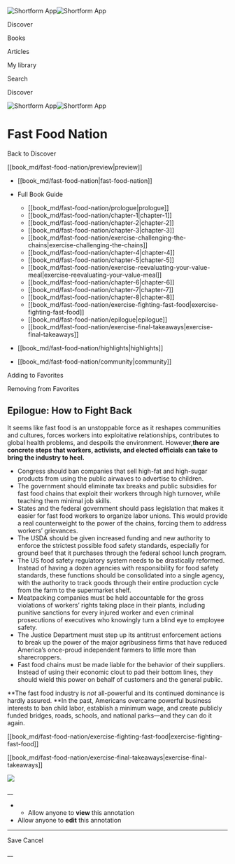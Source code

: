 ![Shortform App](/img/logo.36a2399e.svg)![Shortform App](/img/logo-dark.70c1b072.svg)

Discover

Books

Articles

My library

Search

Discover

![Shortform App](/img/logo.36a2399e.svg)![Shortform App](/img/logo-dark.70c1b072.svg)

# Fast Food Nation

Back to Discover

[[book_md/fast-food-nation/preview|preview]]

  * [[book_md/fast-food-nation|fast-food-nation]]
  * Full Book Guide

    * [[book_md/fast-food-nation/prologue|prologue]]
    * [[book_md/fast-food-nation/chapter-1|chapter-1]]
    * [[book_md/fast-food-nation/chapter-2|chapter-2]]
    * [[book_md/fast-food-nation/chapter-3|chapter-3]]
    * [[book_md/fast-food-nation/exercise-challenging-the-chains|exercise-challenging-the-chains]]
    * [[book_md/fast-food-nation/chapter-4|chapter-4]]
    * [[book_md/fast-food-nation/chapter-5|chapter-5]]
    * [[book_md/fast-food-nation/exercise-reevaluating-your-value-meal|exercise-reevaluating-your-value-meal]]
    * [[book_md/fast-food-nation/chapter-6|chapter-6]]
    * [[book_md/fast-food-nation/chapter-7|chapter-7]]
    * [[book_md/fast-food-nation/chapter-8|chapter-8]]
    * [[book_md/fast-food-nation/exercise-fighting-fast-food|exercise-fighting-fast-food]]
    * [[book_md/fast-food-nation/epilogue|epilogue]]
    * [[book_md/fast-food-nation/exercise-final-takeaways|exercise-final-takeaways]]
  * [[book_md/fast-food-nation/highlights|highlights]]
  * [[book_md/fast-food-nation/community|community]]



Adding to Favorites 

Removing from Favorites 

## Epilogue: How to Fight Back

It seems like fast food is an unstoppable force as it reshapes communities and cultures, forces workers into exploitative relationships, contributes to global health problems, and despoils the environment. However,**there are concrete steps that workers, activists, and elected officials can take to bring the industry to heel.**

  * Congress should ban companies that sell high-fat and high-sugar products from using the public airwaves to advertise to children.
  * The government should eliminate tax breaks and public subsidies for fast food chains that exploit their workers through high turnover, while teaching them minimal job skills.
  * States and the federal government should pass legislation that makes it easier for fast food workers to organize labor unions. This would provide a real counterweight to the power of the chains, forcing them to address workers’ grievances.
  * The USDA should be given increased funding and new authority to enforce the strictest possible food safety standards, especially for ground beef that it purchases through the federal school lunch program. 
  * The US food safety regulatory system needs to be drastically reformed. Instead of having a dozen agencies with responsibility for food safety standards, these functions should be consolidated into a single agency, with the authority to track goods through their entire production cycle from the farm to the supermarket shelf.
  * Meatpacking companies must be held accountable for the gross violations of workers’ rights taking place in their plants, including punitive sanctions for every injured worker and even criminal prosecutions of executives who knowingly turn a blind eye to employee safety.
  * The Justice Department must step up its antitrust enforcement actions to break up the power of the major agribusiness firms that have reduced America’s once-proud independent farmers to little more than sharecroppers.
  * Fast food chains must be made liable for the behavior of their suppliers. Instead of using their economic clout to pad their bottom lines, they should wield this power on behalf of customers and the general public.



**The fast food industry is _not_ all-powerful and its continued dominance is hardly assured. **In the past, Americans overcame powerful business interests to ban child labor, establish a minimum wage, and create publicly funded bridges, roads, schools, and national parks—and they can do it again.

[[book_md/fast-food-nation/exercise-fighting-fast-food|exercise-fighting-fast-food]]

[[book_md/fast-food-nation/exercise-final-takeaways|exercise-final-takeaways]]

![](https://bat.bing.com/action/0?ti=56018282&Ver=2&mid=3010b6d6-2800-4655-9362-78caabe17f5d&sid=49fff5b0636c11eeb9c611038afc8668&vid=4a005010636c11ee80c703d4c4a7acd5&vids=0&msclkid=N&pi=0&lg=en-US&sw=800&sh=600&sc=24&nwd=1&tl=Shortform%20%7C%20Book&p=https%3A%2F%2Fwww.shortform.com%2Fapp%2Fbook%2Ffast-food-nation%2Fepilogue&r=&lt=302&evt=pageLoad&sv=1&rn=77916)

__

  *   * Allow anyone to **view** this annotation
  * Allow anyone to **edit** this annotation



* * *

Save Cancel

__



